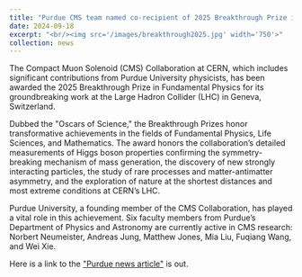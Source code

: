 ```yaml
---
title: "Purdue CMS team named co-recipient of 2025 Breakthrough Prize in Fundamental Physics"
date: 2024-09-18
excerpt: "<br/><img src='/images/breakthrough2025.jpg' width='750'>"
collection: news
---
```


The Compact Muon Solenoid (CMS) Collaboration at CERN, which includes significant contributions from Purdue University physicists, has been awarded the 2025 Breakthrough Prize in Fundamental Physics for its groundbreaking work at the Large Hadron Collider (LHC) in Geneva, Switzerland.

Dubbed the "Oscars of Science," the Breakthrough Prizes honor transformative achievements in the fields of Fundamental Physics, Life Sciences, and Mathematics. The award honors the collaboration’s detailed measurements of Higgs boson properties confirming the symmetry-breaking mechanism of mass generation, the discovery of new strongly interacting particles, the study of rare processes and matter-antimatter asymmetry, and the exploration of nature at the shortest distances and most extreme conditions at CERN’s LHC.

Purdue University, a founding member of the CMS Collaboration, has played a vital role in this achievement. Six faculty members from Purdue’s Department of Physics and Astronomy are currently active in CMS research: Norbert Neumeister, Andreas Jung, Matthew Jones, Mia Liu, Fuqiang Wang, and Wei Xie.
 
Here is a link to the ["Purdue news article"](https://www.physics.purdue.edu/news/2025/purdue-cms-team-named-co-recipient-of-2025-breakthrough-prize-in-fundamental-physics.html) is out. 
